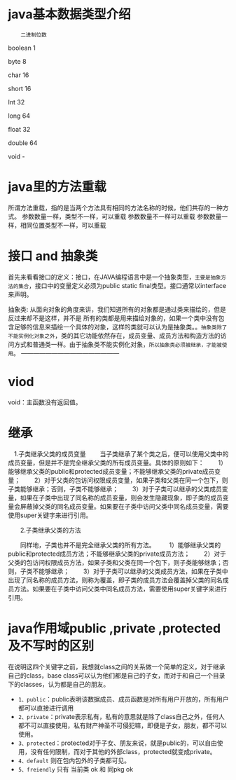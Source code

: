 # java基本数据类型介绍
        二进制位数
boolean 1

byte    8

char    16

short   16

Int 32

long    64

float   32

double  64

void    -

# java里的方法重载
所谓方法重载，指的是当两个方法具有相同的方法名称的时候，他们共存的一种方式。
参数数量一样，类型不一样，可以重载
参数数量不一样可以重载
参数数量一样，相同位置类型不一样，可以重载

# 接口 and 抽象类
首先来看看接口的定义：接口，在JAVA编程语言中是一个抽象类型，`主要是抽象方法的集合`，接口中的变量定义必须为public static final类型。接口通常以interface来声明。

抽象类: 从面向对象的角度来讲，我们知道所有的对象都是通过类来描绘的，但是反过来却不是这样，并不是 所有的类都是用来描绘对象的，如果一个类中没有包含足够的信息来描绘一个具体的对象，这样的类就可以认为是抽象类。。`抽象类除了不能实例化对象之外`，类的其它功能依然存在，成员变量、成员方法和构造方法的访问方式和普通类一样。由于抽象类不能实例化对象，`所以抽象类必须被继承，才能被使用`。
————————————————

# viod
void：主函数没有返回值。

# 继承
　1.子类继承父类的成员变量
　　当子类继承了某个类之后，便可以使用父类中的成员变量，但是并不是完全继承父类的所有成员变量。具体的原则如下：
　　1）能够继承父类的public和protected成员变量；不能够继承父类的private成员变量；
　　2）对于父类的包访问权限成员变量，如果子类和父类在同一个包下，则子类能够继承；否则，子类不能够继承；
　　3）对于子类可以继承的父类成员变量，如果在子类中出现了同名称的成员变量，则会发生隐藏现象，即子类的成员变量会屏蔽掉父类的同名成员变量。如果要在子类中访问父类中同名成员变量，需要使用super关键字来进行引用。

　　2.子类继承父类的方法

　　同样地，子类也并不是完全继承父类的所有方法。
　　1）能够继承父类的public和protected成员方法；不能够继承父类的private成员方法；
　　2）对于父类的包访问权限成员方法，如果子类和父类在同一个包下，则子类能够继承；否则，子类不能够继承；
　　3）对于子类可以继承的父类成员方法，如果在子类中出现了同名称的成员方法，则称为覆盖，即子类的成员方法会覆盖掉父类的同名成员方法。如果要在子类中访问父类中同名成员方法，需要使用super关键字来进行引用。

# java作用域public ,private ,protected 及不写时的区别
在说明这四个关键字之前，我想就class之间的关系做一个简单的定义，对于继承自己的class，base class可以认为他们都是自己的子女，而对于和自己一个目录下的classes，认为都是自己的朋友。
- `1、public`：public表明该数据成员、成员函数是对所有用户开放的，所有用户都可以直接进行调用
- `2、private`：private表示私有，私有的意思就是除了class自己之外，任何人都不可以直接使用，私有财产神圣不可侵犯嘛，即便是子女，朋友，都不可以使用。
- `3、protected`：protected对于子女、朋友来说，就是public的，可以自由使用，没有任何限制，而对于其他的外部class，protected就变成private。
- `4、default` 则在包内包外的子类都可见。
- `5、freiendly` 只有 当前类 ok 和 同pkg ok